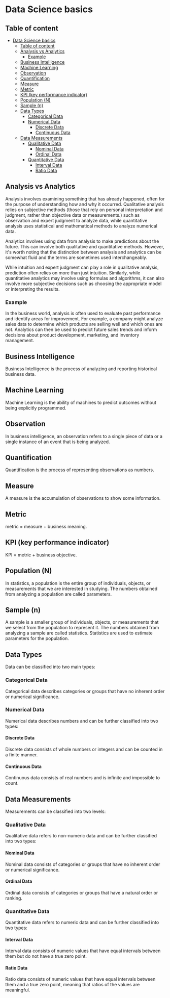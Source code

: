 # Data Science basics

## Table of content

- [Data Science basics](#data-science-basics)
  - [Table of content](#table-of-content)
  - [Analysis vs Analytics](#analysis-vs-analytics)
    - [Example](#example)
  - [Business Intelligence](#business-intelligence)
  - [Machine Learning](#machine-learning)
  - [Observation](#observation)
  - [Quantification](#quantification)
  - [Measure](#measure)
  - [Metric](#metric)
  - [KPI (key performance indicator)](#kpi-key-performance-indicator)
  - [Population (N)](#population-n)
  - [Sample (n)](#sample-n)
  - [Data Types](#data-types)
    - [Categorical Data](#categorical-data)
    - [Numerical Data](#numerical-data)
      - [Discrete Data](#discrete-data)
      - [Continuous Data](#continuous-data)
  - [Data Measurements](#data-measurements)
    - [Qualitative Data](#qualitative-data)
      - [Nominal Data](#nominal-data)
      - [Ordinal Data](#ordinal-data)
    - [Quantitative Data](#quantitative-data)
      - [Interval Data](#interval-data)
      - [Ratio Data](#ratio-data)

## Analysis vs Analytics

Analysis involves examining something that has already happened, often for the purpose of understanding how and why it occurred. Qualitative analysis relies on subjective methods (those that rely on personal interpretation and judgment, rather than objective data or measurements.) such as observation and expert judgment to analyze data, while quantitative analysis uses statistical and mathematical methods to analyze numerical data.

Analytics involves using data from analysis to make predictions about the future. This can involve both qualitative and quantitative methods. However, it's worth noting that the distinction between analysis and analytics can be somewhat fluid and the terms are sometimes used interchangeably.

While intuition and expert judgment can play a role in qualitative analysis, prediction often relies on more than just intuition. Similarly, while quantitative analytics may involve using formulas and algorithms, it can also involve more subjective decisions such as choosing the appropriate model or interpreting the results.

### Example

In the business world, analysis is often used to evaluate past performance and identify areas for improvement. For example, a company might analyze sales data to determine which products are selling well and which ones are not. Analytics can then be used to predict future sales trends and inform decisions about product development, marketing, and inventory management.

## Business Intelligence

Business Intelligence is the process of analyzing and reporting historical business data.

## Machine Learning

Machine Learning is the ability of machines to predict outcomes without being explicitly programmed.

## Observation

In business intelligence, an observation refers to a single piece of data or a single instance of an event that is being analyzed.

## Quantification

Quantification is the process of representing observations as numbers.

## Measure

A measure is the accumulation of observations to show some information.

## Metric

metric = measure + business meaning.

## KPI (key performance indicator)

KPI = metric + business objective.

## Population (N)

In statistics, a population is the entire group of individuals, objects, or measurements that we are interested in studying. The numbers obtained from analyzing a population are called parameters.

## Sample (n)

A sample is a smaller group of individuals, objects, or measurements that we select from the population to represent it. The numbers obtained from analyzing a sample are called statistics. Statistics are used to estimate parameters for the population.

## Data Types

Data can be classified into two main types:

### Categorical Data

Categorical data describes categories or groups that have no inherent order or numerical significance.

### Numerical Data

Numerical data describes numbers and can be further classified into two types:

#### Discrete Data

Discrete data consists of whole numbers or integers and can be counted in a finite manner.

#### Continuous Data

Continuous data consists of real numbers and is infinite and impossible to count.

## Data Measurements

Measurements can be classified into two levels:

### Qualitative Data

Qualitative data refers to non-numeric data and can be further classified into two types:

#### Nominal Data

Nominal data consists of categories or groups that have no inherent order or numerical significance.

#### Ordinal Data

Ordinal data consists of categories or groups that have a natural order or ranking.

### Quantitative Data

Quantitative data refers to numeric data and can be further classified into two types:

#### Interval Data

Interval data consists of numeric values that have equal intervals between them but do not have a true zero point.

#### Ratio Data

Ratio data consists of numeric values that have equal intervals between them and a true zero point, meaning that ratios of the values are meaningful.
